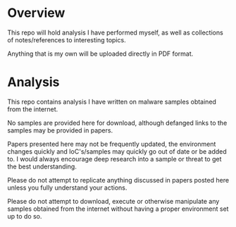 # Overview

This repo will hold analysis I have performed myself, as well as collections of notes/references to interesting topics.

Anything that is my own will be uploaded directly in PDF format.

# Analysis

This repo contains analysis I have written on malware samples obtained from the internet.

No samples are provided here for download, although defanged links to the samples may be provided in papers.

Papers presented here may not be frequently updated, the environment changes quickly and IoC's/samples may quickly go out of date or be added to. I would always encourage deep research into a sample or threat to get the best understanding.

Please do not attempt to replicate anything discussed in papers posted here unless you fully understand your actions.

Please do not attempt to download, execute or otherwise manipulate any samples obtained from the internet without having a proper environment set up to do so.
